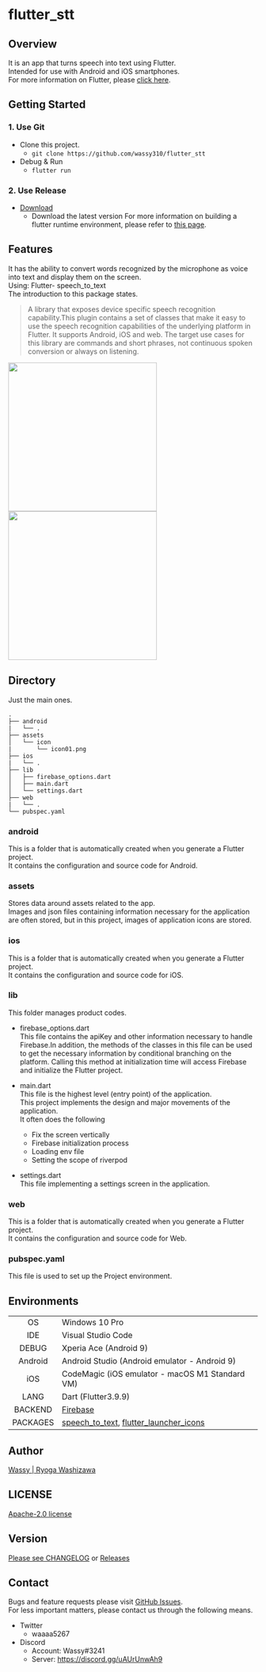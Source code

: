 # flutter_stt

## Overview
It is an app that turns speech into text using Flutter.  
Intended for use with Android and iOS smartphones.  
For more information on Flutter, please [click here](https://github.com/flutter/flutter).

## Getting Started
### 1. Use Git
- Clone this project.
  - `git clone https://github.com/wassy310/flutter_stt`
- Debug & Run
  - `flutter run`
### 2. Use Release
- [Download](https://github.com/wassy310/flutter_stt/releases)
  - Download the latest version
For more information on building a flutter runtime environment, please refer to [this page](https://docs.flutter.dev/get-started/install).

## Features
It has the ability to convert words recognized by the microphone as voice into text and display them on the screen.  
Using: Flutter- speech_to_text  
The introduction to this package states.  
> A library that exposes device specific speech recognition capability.This plugin contains a set of classes that make it easy to use the speech recognition capabilities of the underlying platform in Flutter. It supports Android, iOS and web. The target use cases for this library are commands and short phrases, not continuous spoken conversion or always on listening.
>
<img src="https://user-images.githubusercontent.com/74349349/215646173-2c2a4aa1-d0f6-4051-be23-d268e6955e15.png" width="300"> <img src="https://user-images.githubusercontent.com/74349349/215646195-87bac6fc-ed03-4468-b25c-ab1b4b57e3b2.png" width="300">

## Directory
Just the main ones.
```
.
├── android
|   └── .
├── assets
│   └── icon
|       └── icon01.png
├── ios
|   └── .
├── lib
│   ├── firebase_options.dart
│   ├── main.dart
│   └── settings.dart
├── web
|   └── .
└── pubspec.yaml
```
### android
This is a folder that is automatically created when you generate a Flutter project.  
It contains the configuration and source code for Android.

### assets
Stores data around assets related to the app.  
Images and json files containing information necessary for the application are often stored, but in this project, images of application icons are stored.

### ios
This is a folder that is automatically created when you generate a Flutter project.  
It contains the configuration and source code for iOS.

### lib
This folder manages product codes.
- firebase_options.dart  
This file contains the apiKey and other information necessary to handle Firebase.In addition, the methods of the classes in this file can be used to get the necessary information by conditional branching on the platform.
Calling this method at initialization time will access Firebase and initialize the Flutter project.

- main.dart  
This file is the highest level (entry point) of the application.  
This project implements the design and major movements of the application.  
It often does the following
  - Fix the screen vertically
  - Firebase initialization process
  - Loading env file
  - Setting the scope of riverpod  

- settings.dart  
This file implementing a settings screen in the application.

### web
This is a folder that is automatically created when you generate a Flutter project.  
It contains the configuration and source code for Web.

### pubspec.yaml
This file is used to set up the Project environment.

## Environments
|          |     |
|   :-:    | --- |
| OS       | Windows 10 Pro |
| IDE      | Visual Studio Code |
| DEBUG    | Xperia Ace (Android 9) |
| Android  | Android Studio (Android emulator - Android 9) |
| iOS      | CodeMagic (iOS emulator - macOS M1 Standard VM) |
| LANG     | Dart (Flutter3.9.9) |
| BACKEND  | [Firebase](https://firebase.google.com/) |
| PACKAGES | [speech_to_text](https://pub.dev/packages/speech_to_text), [flutter_launcher_icons](https://pub.dev/packages/flutter_launcher_icons) |

## Author
[Wassy | Ryoga Washizawa](https://github.com/wassy310)

## LICENSE
[Apache-2.0 license](https://github.com/apache/.github/blob/main/LICENSE)

## Version
[Please see CHANGELOG](https://github.com/wassy310/flutter_stt/blob/master/CHANGELOG.md) or [Releases](https://github.com/wassy310/flutter_stt/releases)

## Contact
Bugs and feature requests please visit [GitHub Issues](https://github.com/wassy310/flutter_stt/issues).  
For less important matters, please contact us through the following means.
- Twitter
  - waaaa5267
- Discord
  - Account: Wassy#3241
  - Server: https://discord.gg/uAUrUnwAh9
